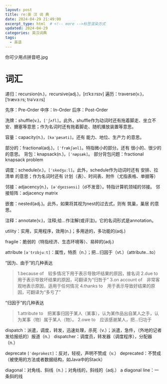 ```yaml
---
layout: post
title: re:英 汉 词 典
date: 2024-04-29 21:49:00
excerpt_type: html  # <!-- more -->标签渲染方式
updated: 2024-04-29
categories: 英汉词典
tags:
  - 英语
---
```


你可少用点拼音吧.jpg

# 词汇

递归：recursion(n.)，recursive(adj.)，[rɪˈkɜːrsɪv]
遍历：traverse(v.)，[ˈtrævɜːrs; trəˈvɜːrs]

<!-- more -->

先序：Pre-Order
中序：In-Order
后序：Post-Order

洗牌：shuffle(v.)，`[ˈʃʌfl]`。此外，shuffle作为动词时还有拖着脚走、坐立不安、搪塞等意思；作为名词时还有拖着脚走、随机播放装置等意思。

容量：capacity(n.)，`[kəˈpæsəti]`。还有 能力、地位、生产力 的意思。

部分的：fractional(adj.)，`[ˈfrækʃənl]`。特指微小的部分。还有 很小的、很少的 的意思。
背包：knapsack(n.)，`[ˈnæpsæk]`。
部分背包问题：fractional knapsack problem

调度：schedule(v.)，`[ˈskedʒuːl]`。此外，schedule作为动词时还有 安排、拉清单 的意思；作为名词时还有 计划（表）、时间表、附件（尤指表格、单据等）

邻接：adjacency(n.)，`[əˈdʒeɪsənsi]`（d不发音）。特指计算机领域的邻接。
邻接矩阵：adjacency matrix

嵌套：nested(adj.)。此外，如果将其视为nest的过去式，则有 筑巢，巢居 的意思。

注释：annotate(v.)，注释;给…作注解(或评注)。它的名词形式是annotation。

utility：实用，实用程序，效用(n.)；多用途的，多功能的(adj.)

fragile：脆弱的（特指经济、生态环境等）、易碎的(adj.)

attribute `[əˈtrɪbjuːt]`：属性，特质（n.）；把…归因于（vt.）（attribute…to）

“因为、由于”的几种表达
>1.because of&emsp;较多情况下用于表示导致坏结果的原因，接名词
2.due to&emsp;用于表示导致坏结果的原因，可翻译为“归咎于”
3.on account of&emsp;非常客观地表示原因，适用于任何情况
4.thanks to&emsp;用于表示导致好结果的原因，可翻译为“多亏了”

“归因于”的几种表达
>1.attribute to&emsp;把某事归因于某人（某事），认为某作品出自某人之手，认为某事（物）属于某人（物）。
2.owe to&emsp;应该感谢某人，把…归功于

dispatch：派遣，调度，转发，迅速处理，杀死（v.）；派遣，急件，（外地的记者发给报纸的）报道（n.）
dispatcher：调度员，转发器（调度程序），分配器（n.）

deprecate `[ˈdeprəkeɪt]`：反对，轻视，声明不赞成（v.）
deprecated：不赞成（被使用的方法或者数据结构，如Java中的Stack）

diagonal：对角线、斜线（n.）；对角线的，斜线的（adj.）
a diagonal line：一条斜的线
